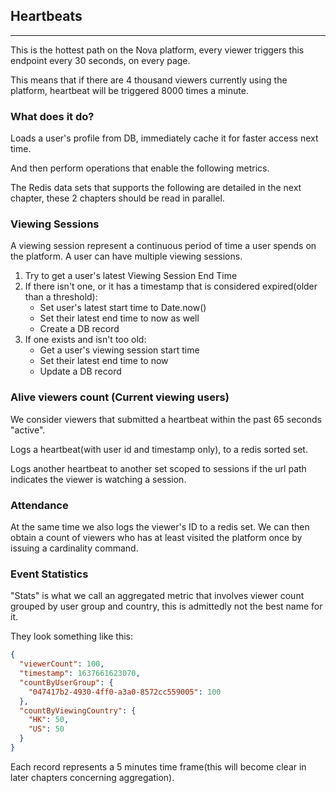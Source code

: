 ## Heartbeats

---

This is the hottest path on the Nova platform, every viewer triggers this endpoint every 30 seconds,
on every page.

This means that if there are 4 thousand viewers currently using the platform, heartbeat will be
triggered 8000 times a minute.

### What does it do?

Loads a user's profile from DB, immediately cache it for faster access next time.

And then perform operations that enable the following metrics.

The Redis data sets that supports the following are detailed in the next chapter, these 2 chapters
should be read in parallel.

### Viewing Sessions

A viewing session represent a continuous period of time a user spends on the platform. A user can
have multiple viewing sessions.

1. Try to get a user's latest Viewing Session End Time
2. If there isn't one, or it has a timestamp that is considered expired(older than a threshold):
    - Set user's latest start time to Date.now()
    - Set their latest end time to now as well
    - Create a DB record
3. If one exists and isn't too old:
    - Get a user's viewing session start time
    - Set their latest end time to now
    - Update a DB record

### Alive viewers count (Current viewing users)

We consider viewers that submitted a heartbeat within the past 65 seconds "active".

Logs a heartbeat(with user id and timestamp only), to a redis sorted set.

Logs another heartbeat to another set scoped to sessions if the url path indicates the viewer is
watching a session.

### Attendance

At the same time we also logs the viewer's ID to a redis set. We can then obtain a count of viewers
who has at least visited the platform once by issuing a cardinality command.

### Event Statistics

"Stats" is what we call an aggregated metric that involves viewer count grouped by user group and
country, this is admittedly not the best name for it.

They look something like this:

```json
{
  "viewerCount": 100,
  "timestamp": 1637661623070,
  "countByUserGroup": {
    "047417b2-4930-4ff0-a3a0-8572cc559005": 100
  },
  "countByViewingCountry": {
    "HK": 50,
    "US": 50
  }
}
```

Each record represents a 5 minutes time frame(this will become clear in later chapters concerning
aggregation).
